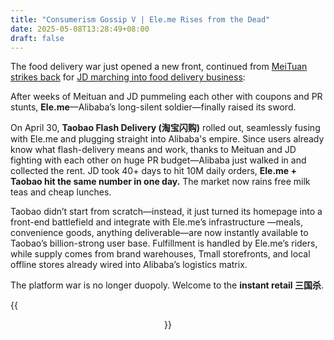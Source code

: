 ```yaml
---
title: "Consumerism Gossip V | Ele.me Rises from the Dead"
date: 2025-05-08T13:28:49+08:00
draft: false
---
```


The food delivery war just opened a new front, continued from [MeiTuan strikes back](/posts/consumerism_gossip_2/) for [JD marching into food delivery business](/posts/consumerisms_gossip/):

After weeks of Meituan and JD pummeling each other with coupons and PR stunts, **Ele.me**—Alibaba’s long-silent soldier—finally raised its sword.

On April 30, **Taobao Flash Delivery (淘宝闪购)** rolled out, seamlessly fusing with Ele.me and plugging straight into Alibaba's empire. Since users already know what flash-delivery means and work, thanks to Meituan and JD fighting with each other on huge PR budget—Alibaba just walked in and collected the rent. JD took 40+ days to hit 10M daily orders, **Ele.me + Taobao hit the same number in one day.** The market now rains free milk teas and cheap lunches.

Taobao didn’t start from scratch—instead, it just turned its homepage into a front-end battlefield and integrate with Ele.me’s infrastructure —meals, convenience goods, anything deliverable—are now instantly available to Taobao’s billion-strong user base. Fulfillment is handled by Ele.me’s riders, while supply comes from brand warehouses, Tmall storefronts, and local offline stores already wired into Alibaba’s logistics matrix.

The platform war is no longer duopoly. Welcome to the **instant retail 三国杀**.

{{<figure align="center" src="/google_ad_gossip/join_JD.jpeg" caption="Cross-platform happy hour: JD’s boss in red, wrapping up his one-day delivery cosplay, toasting with Meituan (yellow) and Ele.me (blue) couriers." width="50%">}}
